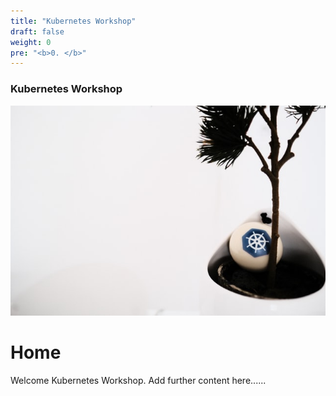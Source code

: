 ```yaml
---
title: "Kubernetes Workshop"
draft: false
weight: 0
pre: "<b>0. </b>"
---
```


### Kubernetes Workshop
![Kubernetes](/images/ihor-dvoretskyi1-unsplash.jpg?classes=border)
# Home

Welcome Kubernetes Workshop.
Add further content here......
